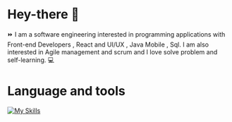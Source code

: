 # Hey-there :wave:

:fast_forward: I am a software engineering interested in programming applications with Front-end Developers , React and UI/UX , Java Mobile , Sql. I am also interested in Agile management and scrum and I love solve problem and self-learning. :computer:

# Language and tools

[![My Skills](https://skillicons.dev/icons?i=js,html,css,react,vite,expressjs,nextjs,mongodb,flutter,java,bootstrap,tailwind,visualstudio,github,firebase)](https://skillicons.dev)

